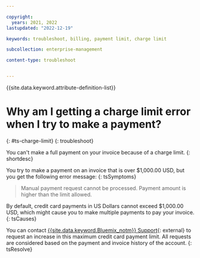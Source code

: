 ```yaml
---

copyright:
  years: 2021, 2022
lastupdated: "2022-12-19"

keywords: troubleshoot, billing, payment limit, charge limit

subcollection: enterprise-management

content-type: troubleshoot


---
```


{{site.data.keyword.attribute-definition-list}}

# Why am I getting a charge limit error when I try to make a payment?
{: #ts-charge-limit}
{: troubleshoot}

You can't make a full payment on your invoice because of a charge limit.
{: shortdesc}

You try to make a payment on an invoice that is over $1,000.00 USD, but you get the following error message:
{: tsSymptoms}

> Manual payment request cannot be processed. Payment amount is higher than the limit allowed.

By default, credit card payments in US Dollars cannot exceed $1,000.00 USD, which might cause you to make multiple payments to pay your invoice.
{: tsCauses}

You can contact [{{site.data.keyword.Bluemix_notm}} Support](/unifiedsupport/supportcenter){: external} to request an increase in this maximum credit card payment limit. All requests are considered based on the payment and invoice history of the account.
{: tsResolve}
